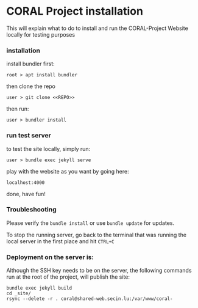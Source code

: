 # CORAL Project installation

This will explain what to do to install and run the CORAL-Project Website locally for testing purposes

### installation

install bundler first:

    root > apt install bundler

then clone the repo

    user > git clone <<REPO>>

then run:

    user > bundler install

### run test server

to test the site locally, simply run:

    user > bundle exec jekyll serve

play with the website as you want by going here:

    localhost:4000

done, have fun!

### Troubleshooting

Please verify the `bundle install` or use `bundle update` for updates.

To stop the running server, go back to the terminal that was running the local server in the first place and hit `CTRL+C`

### Deployment on the server is:

Although the SSH key needs to be on the server, the following commands run at the root of the project, will publish the site:

    bundle exec jekyll build
    cd _site/
    rsync --delete -r . coral@shared-web.secin.lu:/var/www/coral-
